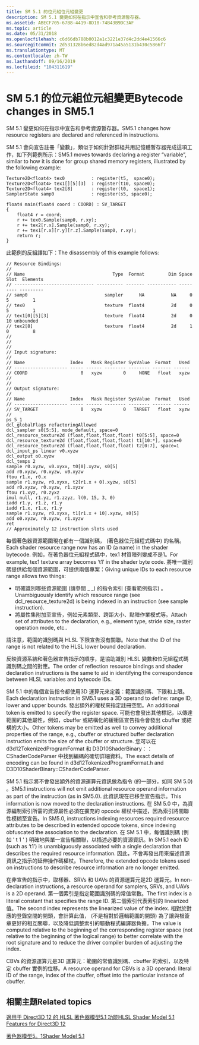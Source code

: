 ```yaml
---
title: SM 5.1 的位元組位元組變更
description: SM 5.1 變更如何在指示中宣告和參考資源暫存器。
ms.assetid: ABECF705-67B8-4419-8D18-74B43B9DC3AF
ms.topic: article
ms.date: 05/31/2018
ms.openlocfilehash: c6d66db788b0012a1c3221e37d4c2dd4e41566c6
ms.sourcegitcommit: 2d531328b6ed82d4ad971a45a5131b430c5866f7
ms.translationtype: MT
ms.contentlocale: zh-TW
ms.lasthandoff: 09/16/2019
ms.locfileid: "104311619"
---
```

# <a name="bytecode-changes-in-sm51"></a><span data-ttu-id="dde50-103">SM 5.1 的位元組位元組變更</span><span class="sxs-lookup"><span data-stu-id="dde50-103">Bytecode changes in SM5.1</span></span>

<span data-ttu-id="dde50-104">SM 5.1 變更如何在指示中宣告和參考資源暫存器。</span><span class="sxs-lookup"><span data-stu-id="dde50-104">SM5.1 changes how resource registers are declared and referenced in instructions.</span></span>

<span data-ttu-id="dde50-105">SM 5.1 會向宣告註冊「變數」，類似于如何針對群組共用記憶體暫存器完成這項工作，如下列範例所示：</span><span class="sxs-lookup"><span data-stu-id="dde50-105">SM5.1 moves towards declaring a register “variable”, similar to how it is done for group shared memory registers, illustrated by the following example:</span></span>

``` syntax
Texture2D<float4> tex0          : register(t5,  space0);
Texture2D<float4> tex1[][5][3]  : register(t10, space0);
Texture2D<float4> tex2[8]       : register(t0,  space1);
SamplerState samp0              : register(s5, space0);

float4 main(float4 coord : COORD) : SV_TARGET
{
    float4 r = coord;
    r += tex0.Sample(samp0, r.xy);
    r += tex2[r.x].Sample(samp0, r.xy);
    r += tex1[r.x][r.y][r.z].Sample(samp0, r.xy);
    return r;
}
```

<span data-ttu-id="dde50-106">此範例的反組譯如下：</span><span class="sxs-lookup"><span data-stu-id="dde50-106">The disassembly of this example follows:</span></span>

``` syntax
// Resource Bindings:
//
// Name                                 Type  Format         Dim Space Slot  Elements
// ------------------------------ ---------- ------- ----------- ----- ---- ---------
// samp0                             sampler      NA          NA     0    5         1
// tex0                              texture  float4          2d     0    5         1
// tex1[0][5][3]                     texture  float4          2d     0   10 unbounded
// tex2[8]                           texture  float4          2d     1    0         8
//
//
//
// Input signature:
//
// Name                 Index   Mask Register SysValue  Format   Used
// -------------------- ----- ------ -------- -------- ------- ------
// COORD                    0   xyzw        0     NONE   float   xyzw
//
//
// Output signature:
//
// Name                 Index   Mask Register SysValue  Format   Used
// -------------------- ----- ------ -------- -------- ------- ------
// SV_TARGET                0   xyzw        0   TARGET   float   xyzw
//
ps_5_1
dcl_globalFlags refactoringAllowed
dcl_sampler s0[5:5], mode_default, space=0
dcl_resource_texture2d (float,float,float,float) t0[5:5], space=0
dcl_resource_texture2d (float,float,float,float) t1[10:*], space=0
dcl_resource_texture2d (float,float,float,float) t2[0:7], space=1
dcl_input_ps linear v0.xyzw
dcl_output o0.xyzw
dcl_temps 2
sample r0.xyzw, v0.xyxx, t0[0].xyzw, s0[5]
add r0.xyzw, r0.xyzw, v0.xyzw
ftou r1.x, r0.x
sample r1.xyzw, r0.xyxx, t2[r1.x + 0].xyzw, s0[5]
add r0.xyzw, r0.xyzw, r1.xyzw
ftou r1.xyz, r0.zyxz
imul null, r1.yz, r1.zzyz, l(0, 15, 3, 0)
iadd r1.y, r1.z, r1.y
iadd r1.x, r1.x, r1.y
sample r1.xyzw, r0.xyxx, t1[r1.x + 10].xyzw, s0[5]
add o0.xyzw, r0.xyzw, r1.xyzw
ret
// Approximately 12 instruction slots used
```

<span data-ttu-id="dde50-107">每個著色器資源範圍現在都有一個識別碼， (著色器位元組程式碼中) 的名稱。</span><span class="sxs-lookup"><span data-stu-id="dde50-107">Each shader resource range now has an ID (a name) in the shader bytecode.</span></span> <span data-ttu-id="dde50-108">例如，在著色器位元組程式碼中，tex1 材質陣列變成不是1。</span><span class="sxs-lookup"><span data-stu-id="dde50-108">For example, tex1 texture array becomes ‘t1’ in the shader byte code.</span></span> <span data-ttu-id="dde50-109">將唯一識別碼提供給每個資源範圍，可提供兩個專案：</span><span class="sxs-lookup"><span data-stu-id="dde50-109">Giving unique IDs to each resource range allows two things:</span></span>

-   <span data-ttu-id="dde50-110">明確識別哪些資源範圍 (請參閱 \_ \_) 的指令索引 (查看範例指示) 。</span><span class="sxs-lookup"><span data-stu-id="dde50-110">Unambiguously identify which resource range (see dcl\_resource\_texture2d) is being indexed in an instruction (see sample instruction).</span></span>
-   <span data-ttu-id="dde50-111">將屬性集附加至宣告，例如元素類型、跨距大小、點陣作業模式等。</span><span class="sxs-lookup"><span data-stu-id="dde50-111">Attach set of attributes to the declaration, e.g., element type, stride size, raster operation mode, etc..</span></span>

<span data-ttu-id="dde50-112">請注意，範圍的識別碼與 HLSL 下限宣告沒有關聯。</span><span class="sxs-lookup"><span data-stu-id="dde50-112">Note that the ID of the range is not related to the HLSL lower bound declaration.</span></span>

<span data-ttu-id="dde50-113">反映資源系結和著色器宣告指示的順序，是協助識別 HLSL 變數和位元組程式碼識別碼之間的對應。</span><span class="sxs-lookup"><span data-stu-id="dde50-113">The order of reflection resource bindings and shader declaration instructions is the same to aid in identifying the correspondence between HLSL variables and bytecode IDs.</span></span>

<span data-ttu-id="dde50-114">SM 5.1 中的每個宣告指令都使用3D 運算元來定義：範圍識別碼、下限和上限。</span><span class="sxs-lookup"><span data-stu-id="dde50-114">Each declaration instruction in SM5.1 uses a 3D operand to define: range ID, lower and upper bounds.</span></span> <span data-ttu-id="dde50-115">發出額外的權杖來指定註冊空間。</span><span class="sxs-lookup"><span data-stu-id="dde50-115">An additional token is emitted to specify the register space.</span></span> <span data-ttu-id="dde50-116">可能也會發出其他標記，以傳達範圍的其他屬性，例如，cbuffer 或結構化的緩衝區宣告指令會發出 cbuffer 或結構的大小。</span><span class="sxs-lookup"><span data-stu-id="dde50-116">Other tokens may be emitted as well to convey additional properties of the range, e.g., cbuffer or structured buffer declaration instruction emits the size of the cbuffer or structure.</span></span> <span data-ttu-id="dde50-117">您可以在 d3d12TokenizedProgramFormat 和 D3D10ShaderBinary：： CShaderCodeParser 中找到編碼的確切詳細資料。</span><span class="sxs-lookup"><span data-stu-id="dde50-117">The exact details of encoding can be found in d3d12TokenizedProgramFormat.h and D3D10ShaderBinary::CShaderCodeParser.</span></span>

<span data-ttu-id="dde50-118">SM 5.1 指示將不會發出額外的資源運算元資訊做為指令 (的一部分，如同 SM 5.0) 。</span><span class="sxs-lookup"><span data-stu-id="dde50-118">SM5.1 instructions will not emit additional resource operand information as part of the instruction (as in SM5.0).</span></span> <span data-ttu-id="dde50-119">此資訊現在已移至宣告指示。</span><span class="sxs-lookup"><span data-stu-id="dde50-119">This information is now moved to the declaration instructions.</span></span> <span data-ttu-id="dde50-120">在 SM 5.0 中，為資源編制索引所需的資源屬性必須在擴充的 opcode 權杖中描述，因為索引將關聯性模糊至宣告。</span><span class="sxs-lookup"><span data-stu-id="dde50-120">In SM5.0, instructions indexing resources required resource attributes to be described in extended opcode tokens, since indexing obfuscated the association to the declaration.</span></span> <span data-ttu-id="dde50-121">在 SM 5.1 中，每個識別碼 (例如 ' t 1 ' ) 明確地與單一宣告相關聯，以描述必要的資源資訊。</span><span class="sxs-lookup"><span data-stu-id="dde50-121">In SM5.1 each ID (such as ‘t1’) is unambiguously associated with a single declaration that describes the required resource information.</span></span> <span data-ttu-id="dde50-122">因此，不會再發出用來描述資源資訊之指示的延伸操作碼權杖。</span><span class="sxs-lookup"><span data-stu-id="dde50-122">Therefore, the extended opcode tokens used on instructions to describe resource information are no longer emitted.</span></span>

<span data-ttu-id="dde50-123">在非宣告的指示中，取樣器、SRVs 和 UAVs 的資源運算元是2D 運算元。</span><span class="sxs-lookup"><span data-stu-id="dde50-123">In non-declaration instructions, a resource operand for samplers, SRVs, and UAVs is a 2D operand.</span></span> <span data-ttu-id="dde50-124">第一個索引是指定範圍識別碼的常值常數。</span><span class="sxs-lookup"><span data-stu-id="dde50-124">The first index is a literal constant that specifies the range ID.</span></span> <span data-ttu-id="dde50-125">第二個索引代表索引的 linearized 值。</span><span class="sxs-lookup"><span data-stu-id="dde50-125">The second index represents the linearized value of the index.</span></span> <span data-ttu-id="dde50-126">相對於對應的登錄空間的開頭，會計算此值， (不是相對於邏輯範圍的開頭) 為了讓與根簽章更好的相互關聯，以及降低調整索引的驅動程式編譯器負擔。</span><span class="sxs-lookup"><span data-stu-id="dde50-126">The value is computed relative to the beginning of the corresponding register space (not relative to the beginning of the logical range) to better correlate with the root signature and to reduce the driver compiler burden of adjusting the index.</span></span>

<span data-ttu-id="dde50-127">CBVs 的資源運算元是3D 運算元：範圍的常值識別碼、cbuffer 的索引，以及特定 cbuffer 實例的位移。</span><span class="sxs-lookup"><span data-stu-id="dde50-127">A resource operand for CBVs is a 3D operand: literal ID of the range, index of the cbuffer, offset into the particular instance of cbuffer.</span></span>

## <a name="related-topics"></a><span data-ttu-id="dde50-128">相關主題</span><span class="sxs-lookup"><span data-stu-id="dde50-128">Related topics</span></span>

<dl> <dt>

[<span data-ttu-id="dde50-129">適用于 Direct3D 12 的 HLSL 著色器模型5.1 功能</span><span class="sxs-lookup"><span data-stu-id="dde50-129">HLSL Shader Model 5.1 Features for Direct3D 12</span></span>](hlsl-shader-model-5-1-features-for-direct3d-12.md)
</dt> <dt>

[<span data-ttu-id="dde50-130">著色器模型5。1</span><span class="sxs-lookup"><span data-stu-id="dde50-130">Shader Model 5.1</span></span>](shader-model-5-1.md)
</dt> </dl>

 

 




